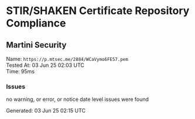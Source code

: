 # STIR/SHAKEN Certificate Repository Compliance

## Martini Security

Name: `https://p.mtsec.me/2884/WCaVymo6FE57.pem`\
Tested At: 03 Jun 25 02:03 UTC\
Time: 95ms

### Issues

no warning, or error, or notice date level issues were found

Generated: 03 Jun 25 02:15 UTC